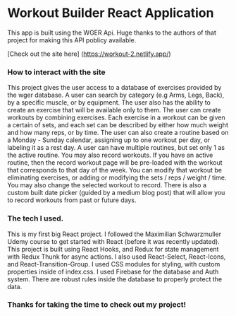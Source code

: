 # Workout Builder React Application

This app is built using the WGER Api. Huge thanks to the authors of that project for making this API poblicy available.

[Check out the site here] (https://workout-2.netlify.app/)

### How to interact with the site

This project gives the user access to a database of exercises provided by the wger database. A user can search by category (e.g Arms, Legs, Back), by a specific muscle, or by equipment. The user also has the ability to create an exercise that will be available only to them. The user can create workouts by combining exercises. Each exercise in a workout can be given a certain of sets, and each set can be described by either how much weight and how many reps, or by time. The user can also create a routine based on a Monday - Sunday calendar, assigning up to one workout per day, or labeling it as a rest day. A user can have multiple routines, but set only 1 as the active routine. You may also record workouts. If you have an active routine, then the record workout page will be pre-loaded with the workout that corresponds to that day of the week. You can modify that workout be eliminating exercises, or adding or modifying the sets / reps / weight / time. You may also change the selected workout to record. There is also a custom built date picker (guided by a medium blog post) that will allow you to record workouts from past or future days.

### The tech I used.

This is my first big React project. I followed the Maximilian Schwarzmuller Udemy course to get started with React (before it was recently updated). This project is built using React Hooks, and Redux for state management with Redux Thunk for async actions. I also used React-Select, React-Icons, and React-Transition-Group. I used CSS modules for styling, with custom properties inside of index.css. I used Firebase for the database and Auth system. There are robust rules inside the database to properly protect the data.

### Thanks for taking the time to check out my project!
